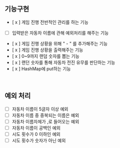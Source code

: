 ## 기능구현
- [ x ] 게임 진행 전반적인 관리를 하는 기능 
- [ ] 입력받은 자동차 이름에 관해 예외처리를 해주는 기능
- [ x ] 게임 진행 상황을 위해 " - " 를 추가해주는 기능
- [ x ] 게임 진행 상황을 출력해주는 기능
- [ x ] 0~9까지 랜덤 숫자를 뽑는 기능
- [ x ] 랜던 숫자를 통해 자동차 전진 유무를 판단하는 기능
- [ x ] HashMap에 put하는 기능


<br> 

## 예외 처리
- [ ] 자동차 이름이 5글자 이상 예외
- [ ] 자동차 이름 중 중복되는 이름은 예외
- [ ] 자동차 이름자체가 ,로 들어오는 예외
- [ ] 자동차 이름이 공백인 예외
- [ ] 시도 횟수가 0 이하인 예외
- [ ] 시도 횟수가 숫자가 아닌 예외